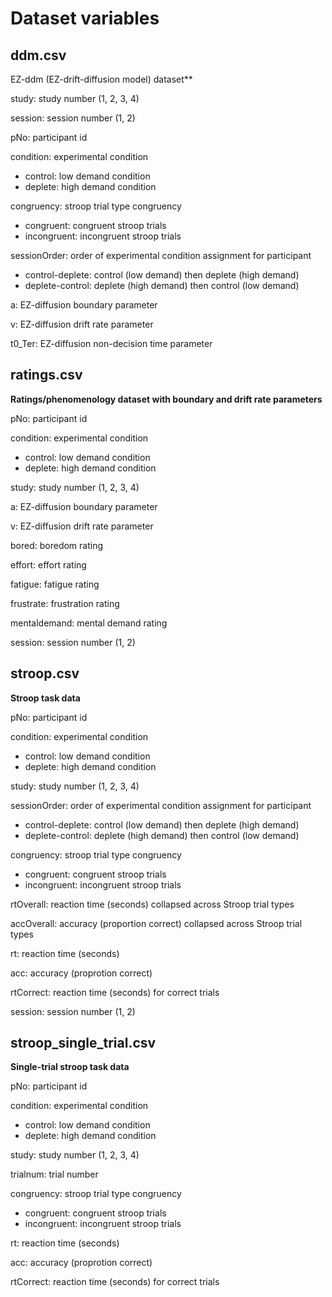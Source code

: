 # Dataset variables

## ddm.csv

EZ-ddm (EZ-drift-diffusion model) dataset**

study: study number (1, 2, 3, 4)

session: session number (1, 2)

pNo: participant id

condition: experimental condition

* control: low demand condition
* deplete: high demand condition

congruency: stroop trial type congruency

* congruent: congruent stroop trials
* incongruent: incongruent stroop trials

sessionOrder: order of experimental condition assignment for participant

* control-deplete: control (low demand) then deplete (high demand)
* deplete-control: deplete (high demand) then control (low demand) 

a: EZ-diffusion boundary parameter 

v: EZ-diffusion drift rate parameter

t0_Ter: EZ-diffusion non-decision time parameter

## ratings.csv

**Ratings/phenomenology dataset with boundary and drift rate parameters**

pNo: participant id

condition: experimental condition

* control: low demand condition
* deplete: high demand condition

study: study number (1, 2, 3, 4)

a: EZ-diffusion boundary parameter 

v: EZ-diffusion drift rate parameter

bored: boredom rating

effort: effort rating

fatigue: fatigue rating

frustrate: frustration rating

mentaldemand: mental demand rating

session: session number (1, 2)

## stroop.csv

**Stroop task data**

pNo: participant id

condition: experimental condition

* control: low demand condition
* deplete: high demand condition

study: study number (1, 2, 3, 4)  

sessionOrder: order of experimental condition assignment for participant

* control-deplete: control (low demand) then deplete (high demand)
* deplete-control: deplete (high demand) then control (low demand) 

congruency: stroop trial type congruency

* congruent: congruent stroop trials
* incongruent: incongruent stroop trials

rtOverall: reaction time (seconds) collapsed across Stroop trial types

accOverall: accuracy (proportion correct) collapsed across Stroop trial types

rt: reaction time (seconds)

acc: accuracy (proprotion correct)

rtCorrect: reaction time (seconds) for correct trials

session: session number (1, 2)

## stroop_single_trial.csv

**Single-trial stroop task data**

pNo: participant id

condition: experimental condition

* control: low demand condition
* deplete: high demand condition

study: study number (1, 2, 3, 4)  

trialnum: trial number

congruency: stroop trial type congruency

* congruent: congruent stroop trials
* incongruent: incongruent stroop trials

rt: reaction time (seconds)

acc: accuracy (proprotion correct)

rtCorrect: reaction time (seconds) for correct trials